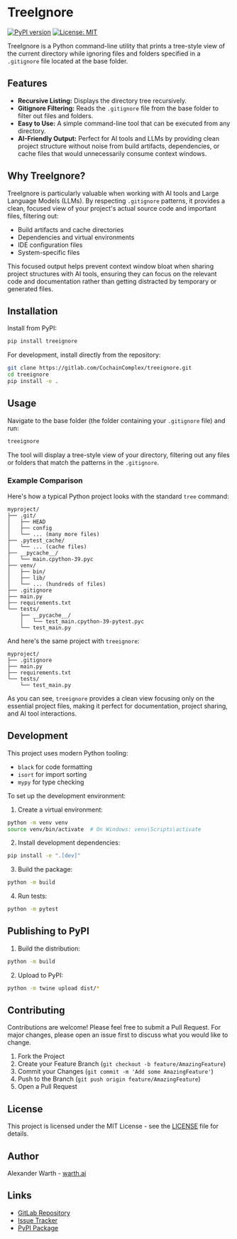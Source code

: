 # TreeIgnore

[![PyPI version](https://badge.fury.io/py/treeignore.svg)](https://pypi.org/project/treeignore/)
[![License: MIT](https://img.shields.io/badge/License-MIT-yellow.svg)](https://opensource.org/licenses/MIT)

TreeIgnore is a Python command-line utility that prints a tree-style view of the current directory while ignoring files and folders specified in a `.gitignore` file located at the base folder.

## Features

- **Recursive Listing:** Displays the directory tree recursively.
- **Gitignore Filtering:** Reads the `.gitignore` file from the base folder to filter out files and folders.
- **Easy to Use:** A simple command-line tool that can be executed from any directory.
- **AI-Friendly Output:** Perfect for AI tools and LLMs by providing clean project structure without noise from build artifacts, dependencies, or cache files that would unnecessarily consume context windows.

## Why TreeIgnore?

TreeIgnore is particularly valuable when working with AI tools and Large Language Models (LLMs). By respecting `.gitignore` patterns, it provides a clean, focused view of your project's actual source code and important files, filtering out:

- Build artifacts and cache directories
- Dependencies and virtual environments
- IDE configuration files
- System-specific files

This focused output helps prevent context window bloat when sharing project structures with AI tools, ensuring they can focus on the relevant code and documentation rather than getting distracted by temporary or generated files.

## Installation

Install from PyPI:

```bash
pip install treeignore
```

For development, install directly from the repository:

```bash
git clone https://gitlab.com/CochainComplex/treeignore.git
cd treeignore
pip install -e .
```

## Usage

Navigate to the base folder (the folder containing your `.gitignore` file) and run:

```bash
treeignore
```

The tool will display a tree-style view of your directory, filtering out any files or folders that match the patterns in the `.gitignore`.

### Example Comparison

Here's how a typical Python project looks with the standard `tree` command:

```
myproject/
├── .git/
│   ├── HEAD
│   ├── config
│   └── ... (many more files)
├── .pytest_cache/
│   └── ... (cache files)
├── __pycache__/
│   └── main.cpython-39.pyc
├── venv/
│   ├── bin/
│   ├── lib/
│   └── ... (hundreds of files)
├── .gitignore
├── main.py
├── requirements.txt
└── tests/
    ├── __pycache__/
    │   └── test_main.cpython-39-pytest.pyc
    └── test_main.py
```

And here's the same project with `treeignore`:

```
myproject/
├── .gitignore
├── main.py
├── requirements.txt
└── tests/
    └── test_main.py
```

As you can see, `treeignore` provides a clean view focusing only on the essential project files, making it perfect for documentation, project sharing, and AI tool interactions.

## Development

This project uses modern Python tooling:
- `black` for code formatting
- `isort` for import sorting
- `mypy` for type checking

To set up the development environment:

1. Create a virtual environment:
```bash
python -m venv venv
source venv/bin/activate  # On Windows: venv\Scripts\activate
```

2. Install development dependencies:
```bash
pip install -e ".[dev]"
```

3. Build the package:
```bash
python -m build
```

4. Run tests:
```bash
python -m pytest
```

## Publishing to PyPI

1. Build the distribution:
```bash
python -m build
```

2. Upload to PyPI:
```bash
python -m twine upload dist/*
```

## Contributing

Contributions are welcome! Please feel free to submit a Pull Request. For major changes, please open an issue first to discuss what you would like to change.

1. Fork the Project
2. Create your Feature Branch (`git checkout -b feature/AmazingFeature`)
3. Commit your Changes (`git commit -m 'Add some AmazingFeature'`)
4. Push to the Branch (`git push origin feature/AmazingFeature`)
5. Open a Pull Request

## License

This project is licensed under the MIT License - see the [LICENSE](LICENSE) file for details.

## Author

Alexander Warth - [warth.ai](https://warth.ai)

## Links

- [GitLab Repository](https://gitlab.com/CochainComplex/treeignore)
- [Issue Tracker](https://gitlab.com/CochainComplex/treeignore/-/issues)
- [PyPI Package](https://pypi.org/project/treeignore/)
